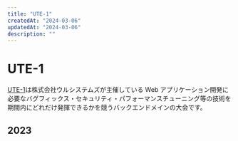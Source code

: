```yaml
---
title: "UTE-1"
createdAt: "2024-03-06"
updatedAt: "2024-03-06"
description: ""
---
```

# UTE-1
[UTE-1](https://uteone.jp/)は株式会社ウルシステムズが主催している Web アプリケーション開発に必要なバグフィックス・セキュリティ・パフォーマンスチューニング等の技術を期間内にどれだけ発揮できるかを競うバックエンドメインの大会です。

## 2023